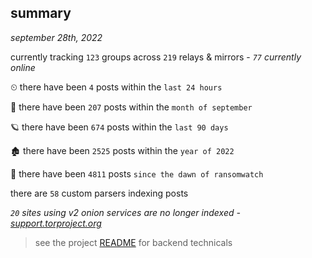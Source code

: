 
## summary
_september 28th, 2022_

currently tracking `123` groups across `219` relays & mirrors - _`77` currently online_

⏲ there have been `4` posts within the `last 24 hours`

🦈 there have been `207` posts within the `month of september`

🪐 there have been `674` posts within the `last 90 days`

🏚 there have been `2525` posts within the `year of 2022`

🦕 there have been `4811` posts `since the dawn of ransomwatch`

there are `58` custom parsers indexing posts

_`20` sites using v2 onion services are no longer indexed - [support.torproject.org](https://support.torproject.org/onionservices/v2-deprecation/)_

> see the project [README](https://github.com/joshhighet/ransomwatch#ransomwatch--) for backend technicals

